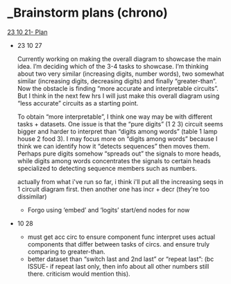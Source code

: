 # _Brainstorm plans (chrono)

[23 10 21- Plan](_Brainstorm%20plans%20(chrono)%20a93e919e5bff4109bf54f6d3febb05c4/23%2010%2021-%20Plan%2004b6844e61624b28a654df94ee7e7a40.md)

- 23 10 27
    
    Currently working on making the overall diagram to showcase the main idea. I’m deciding which of the 3-4 tasks to showcase. I’m thinking about two very similar (increasing digits, number words), two somewhat similar (increasing digits, decreasing digits) and finally “greater-than”. Now the obstacle is finding “more accurate and interpretable circuits”. But I think in the next few hrs I will just make this overall diagram using “less accurate” circuits as a starting point.
    
    To obtain “more interpretable”, I think one way may be with different tasks + datasets. One issue is that the “pure digits” (1 2 3) circuit seems bigger and harder to interpret than “digits among words” (table 1 lamp house 2 food 3). I may focus more on “digits among words” because I think we can identify how it “detects sequences” then moves them. Perhaps pure digits somehow “spreads out” the signals to more heads, while digits among words concentrates the signals to certain heads specialized to detecting sequence members such as numbers. 
    
    actually from what i've run so far, i think i'll put all the increasing seqs in 1 circuit diagram first. then another one has incr + decr (they're too dissimilar)
    
    - Forgo using ‘embed’ and ‘logits’ start/end nodes for now
    
- 10 28
    - must get acc circ to ensure component func interpret uses actual components that differ between tasks of circs. and ensure truly comparing to greater-than.
    - better dataset than “switch last and 2nd last” or “repeat last”: (bc ISSUE- if repeat last only, then info about all other numbers still there. criticism would mention this).